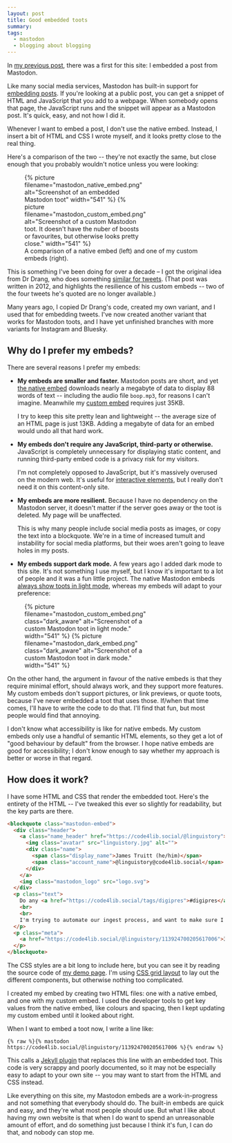 ```yaml
---
layout: post
title: Good embedded toots
summary:
tags:
  - mastodon
  - blogging about blogging
---
```

In [my previous post][bagit], there was a first for this site: I embedded a post from Mastodon.

Like many social media services, Mastodon has built-in support for [embedding posts][native].
If you're looking at a public post, you can get a snippet of HTML and JavaScript that you add to a webpage.
When somebody opens that page, the JavaScript runs and the snippet will appear as a Mastodon post.
It's quick, easy, and not how I did it.

Whenever I want to embed a post, I don't use the native embed.
Instead, I insert a bit of HTML and CSS I wrote myself, and it looks pretty close to the real thing.

Here's a comparison of the two -- they're not exactly the same, but close enough that you probably wouldn't notice unless you were looking:

<figure>
  <div class="comparison">
    {%
      picture
      filename="mastodon_native_embed.png"
      alt="Screenshot of an embedded Mastodon toot"
      width="541"
    %}
    {%
      picture
      filename="mastodon_custom_embed.png"
      alt="Screenshot of a custom Mastodon toot. It doesn't have the nuber of boosts or favourites, but otherwise looks pretty close."
      width="541"
    %}
  </div>
  <figcaption>
    A comparison of a native embed (<span class="wide">left</span><span class="slash">/</span><span class="narrow">top</span>) and one of my custom embeds (<span class="wide">right</span><span class="slash">/</span><span class="narrow">bottom</span>).
  </figcaption>
</figure>

<style>
  .comparison {
    display: grid;
    grid-template-columns: repeat(2, 1fr);
    grid-gap: 1em;
  }

  .slash, .narrow {
    display: none;
  }

  @media screen and (max-width: 500px) {
    .comparison {
      grid-template-columns: 1fr;
    }

    .wide, .slash {
      display: none;
    }

    .narrow {
      display: inline;
    }
  }
</style>

This is something I've been doing for over a decade – I got the original idea from Dr Drang, who does something [similar for tweets][good_tweets].
(That post was written in 2012, and highlights the resilience of his custom embeds -- two of the four tweets he's quoted are no longer available.)

Many years ago, I copied Dr Drang's code, created my own variant, and I used that for embedding tweets.
I've now created another variant that works for Mastodon toots, and I have yet unfinished branches with more variants for Instagram and Bluesky.

[bagit]: /2025/bagit-errors/
[native]: https://fedi.tips/how-to-embed-mastodon-posts-on-a-website/
[the native embed]: /files/2025/native-mastodon-embed.html
[custom embed]: /files/2025/custom-mastodon-embed.html
[good_tweets]: https://leancrew.com/all-this/2012/07/good-embedded-tweets/

## Why do I prefer my embeds?

There are several reasons I prefer my embeds:

*   **My embeds are smaller and faster.**
    Mastodon posts are short, and yet [the native embed] downloads nearly a megabyte of data to display 88 words of text -- including the audio file `boop.mp3`, for reasons I can't imagine.
    Meanwhile my [custom embed] requires just 35KB.

    I try to keep this site pretty lean and lightweight -- the average size of an HTML page is just 13KB.
    Adding a megabyte of data for an embed would undo all that hard work.

*   **My embeds don't require any JavaScript, third-party or otherwise.**
    JavaScript is completely unnecessary for displaying static content, and running third-party embed code is a privacy risk for my visitors.

    I'm not completely opposed to JavaScript, but it's massively overused on the modern web.
    It's useful for [interactive elements][pyramid], but I really don't need it on this content-only site.

*   **My embeds are more resilient.**
    Because I have no dependency on the Mastodon server, it doesn't matter if the server goes away or the toot is deleted.
    My page will be unaffected.

    This is why many people include social media posts as images, or copy the text into a blockquote.
    We're in a time of increased tumult and instability for social media platforms, but their woes aren't going to leave holes in my posts.

*   **My embeds support dark mode.**
    A few years ago I added dark mode to this site.
    It's not something I use myself, but I know it's important to a lot of people and it was a fun little project.
    The native Mastodon embeds [always show toots in light mode][light_mode_issue], whereas my embeds will adapt to your preference:

<figure style="margin-left: 40px">
  <div class="comparison">
    {%
      picture
      filename="mastodon_custom_embed.png"
      class="dark_aware"
      alt="Screenshot of a custom Mastodon toot in light mode."
      width="541"
    %}
    {%
      picture
      filename="mastodon_dark_embed.png"
      class="dark_aware"
      alt="Screenshot of a custom Mastodon toot in dark mode."
      width="541"
    %}
  </div>
</figure>

On the other hand, the argument in favour of the native embeds is that they require minimal effort, should always work, and they support more features.
My custom embeds don't support pictures, or link previews, or quote toots, because I've never embedded a toot that uses those.
If/when that time comes, I'll have to write the code to do that.
I'll find that fun, but most people would find that annoying.

I don't know what accessibility is like for native embeds.
My custom embeds only use a handful of semantic HTML elements, so they get a lot of "good behaviour by default" from the browser.
I hope native embeds are good for accessibility; I don't know enough to say whether my approach is better or worse in that regard.

[pyramid]: https://www.gov.uk/service-manual/technology/using-progressive-enhancement
[light_mode_issue]: https://github.com/mastodon/mastodon/issues/32134

## How does it work?

I have some HTML and CSS that render the embedded toot.
Here's the entirety of the HTML -- I've tweaked this ever so slightly for readability, but the key parts are there.

```html
<blockquote class="mastodon-embed">
  <div class="header">
    <a class="name_header" href="https://code4lib.social/@linguistory">
      <img class="avatar" src="linguistory.jpg" alt="">
      <div class="name">
        <span class="display_name">James Truitt (he/him)</span>
        <span class="account_name">@linguistory@code4lib.social</span>
      </div>
    </a>
    <img class="mastodon_logo" src="logo.svg">
  </div>
  <p class="text">
    Do any <a href="https://code4lib.social/tags/digipres">#digipres</a> folks happen to have a handy repo of small invalid bags for testing purposes?
    <br>
    <br>
    I'm trying to automate our ingest process, and want to make sure I'm accounting for as many broken expectations as possible.
  </p>
  <p class="meta">
    <a href="https://code4lib.social/@linguistory/113924700205617006">31 Jan 2025 at 19:49</a>
  </p>
</blockquote>
```

The CSS styles are a bit long to include here, but you can see it by reading the source code of [my demo page][demo].
I'm using [CSS grid layout][grid] to lay out the different components, but otherwise nothing too complicated.

I created my embed by creating two HTML files: one with a native embed, and one with my custom embed.
I used the developer tools to get key values from the native embed, like colours and spacing, then I kept updating my custom embed until it looked about right.

When I want to embed a toot now, I write a line like:

```
{% raw %}{% mastodon https://code4lib.social/@linguistory/113924700205617006 %}{% endraw %}
```

This calls a [Jekyll plugin] that replaces this line with an embedded toot.
This code is very scrappy and poorly documented, so it may not be especially easy to adapt to your own site -- you may want to start from the HTML and CSS instead.

Like everything on this site, my Mastodon embeds are a work-in-progress and not something that everybody should do.
The built-in embeds are quick and easy, and they're what most people should use.
But what I like about having my own website is that when I do want to spend an unreasonable amount of effort, and do something just because I think it's fun, I can do that, and nobody can stop me.

[demo]: /files/2025/custom-mastodon-embed.html
[Jekyll plugin]: https://github.com/alexwlchan/alexwlchan.net/blob/main/src/_plugins/embed_mastodon.rb
[grid]: https://developer.mozilla.org/en-US/docs/Web/CSS/CSS_grid_layout
